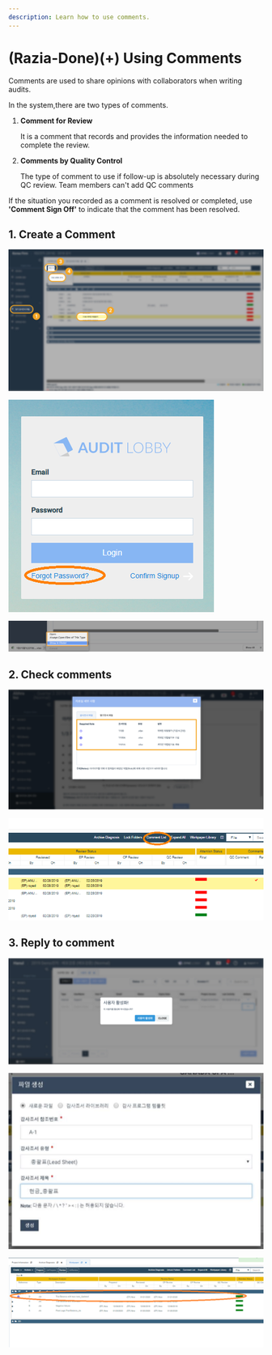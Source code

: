 ```yaml
---
description: Learn how to use comments.
---
```


# \(Razia-Done\)\(+\) Using Comments

Comments are used to share opinions with collaborators when writing audits.

In the system,there are two types of comments.

1. **Comment for Review**

   It is a comment that records and provides the information needed to complete the review.

2. **Comments by Quality Control**

   The type of comment to use if follow-up is absolutely necessary during QC review.                                                                                                     Team members can't add QC comments

If the situation you recorded as a comment is resolved or completed, use **'Comment Sign Off'** to indicate that the comment has been resolved.

## 1. Create a Comment

![Project Menu-&amp;gt;WorkPaper File-&amp;gt;Select File-&amp;gt;Select &quot;Add Review Comment&quot; from Create dropdown or Right click on Auditor file](../../../.gitbook/assets/3+-comment_1.jpg)

![Enter the information and click on Create](../../../.gitbook/assets/image%20%2822%29.png)

![The red color tick mark indicates the file has open review comments](../../../.gitbook/assets/image%20%2828%29.png)

## 2. Check comments

![Project Menu-&amp;gt;WorkPaper File-&amp;gt;click on Comment List](../../../.gitbook/assets/image%20%2819%29.png)

![List of Comments](../../../.gitbook/assets/image%20%284%29.png)

## 3. Reply to comment

![Select a comment and tap Sign Off in the upper right corner of the screen.](../../../.gitbook/assets/image%20%2832%29.png)

![ After writing your answer, Click Sign Off at the bottom.](../../../.gitbook/assets/image%20%2824%29.png)

![Notice that the reply is registered in the comment and the status has changed to &apos;Completed&apos;.](../../../.gitbook/assets/image%20%2840%29.png)

